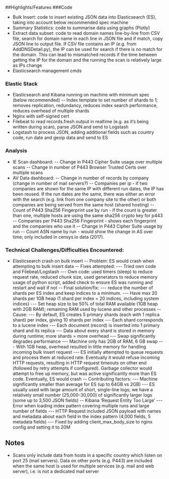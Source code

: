 ##Highlights/Features
###Code
- Bulk Insert: code to insert existing JSON data into Elasticsearch (ES), taking into account below recommended spec machine
- Summary Statistics: code to summarise data using graphs (Plotly)
- Extract data subset: code to read domain names line-by-line from CSV file, search for domain name in each line in JSON file and if match, copy JSON line to output file. If CSV file contains an IP (e.g. from AddDNSDetail.py), the IP can be used for search if there is no match for the domain. This can lead to mismatched records if the time between getting the IP for the domain and the running the scan is relatively large as IPs change
- Elasticsearch management cmds

### Elastic Stack
- Elasticsearch and Kibana running on machine with minimum spec (below recommended)
-- Index template to set number of shards to 1; removes replication, redundancy, reduces index search performance, reduces overhead of multiple shards
- Nginx with self-signed cert
- Filebeat to read records.fresh output in realtime (e.g. as it’s being written during scan), parse JSON and send to Logstash
- Logstash to process JSON, adding additional fields such as country code, run date and geoip data and send to ES

### Analysis
- IE Scan dashboard: 
-- Change in P443 Cipher Suite usage over multiple scans
-- Change in number of P443 Browser Trusted Certs over multiple scans
- AV Data dashboard:
-- Change in number of records by company (change in number of mail servers?)
-- Companies per ip - if two companies are shown for the same IP with different run dates, the IP has been reused. If the run dates are the same, there was either an error with the search (e.g. link from one company site to the other) or both companies are being served from the same host (shared hosting)
-- Count of P443 Sha256 Fingerprint use by run - if the count is greater than one, multiple hosts are using the same sha256 crypto key for p443
-- Companies per P443 Sha256 Fingerprint - shows each fingerprint and the companies who use it
-- Change in P443 Cipher Suite usage by run
-- Count ASN name by run - would show the change in AS over time; only included in censys.io data (2017). 

### Technical Challenges/Difficulties Encountered:
- Elasticsearch crash on bulk insert
-- Problem: ES would crash when attempting to bulk insert data
-- Fixes attempted: 
--- Tried own code and Filebeat/Logstash
--- Own code: used timers (sleep) to reduce request rate, reduced chunk size, used generators to reduce memory usage of python script, added check to ensure ES was running and restart and wait if not
-- Final solution/fix: 
--- reduce the number of shards per ES index and keep indices to a minimum. 
--- Have max 20 shards per 1GB heap (1 shard per index = 20 indices, including system indices)
--- Set heap size to be 50% of total RAM available (1GB heap with 2GB RAM); remaining RAM used by lucene and other processes
-- Cause:
--- By default, ES creates 5 primary shards (each with 1 replica shard) per index, giving 10 shards per index
--- Each shard corresponds to a lucene index
--- Each document (record) is inserted into 1 primary shard and its replica
--- Data about every shard is stored in memory during runtime; more shards = more overhead
--- Swap significantly degrades performance
--- Machine only has 2GB of RAM, 6 GB swap
--- With 1GB heap, overhead resulted in little memory for handling incoming bulk insert request
--- ES initially attempted to queue requests and process them at reduced rate. Eventually it would refuse incoming HTTP requests, resulting in HTTP request timeouts on other end (followed by retry attempts if configured). Garbage collector would attempt to free up memory, but was active significantly more than ES code. Eventually, ES would crash
-- Contributing factors: 
--- Machine significantly smaller than average for ES (up to 64GB vs 2GB)
--- ES usually used with large amount of short, single-line logs; we have a relatively small number (25,000-30,000) of significantly larger logs (some up to 3,500 JSON fields)
-- Kibana ‘Request Entity Too Large’
--- Error when loading index pattern covering multiple runs and large number of fields
--- HTTP Request included JSON payload with names and metadata about each field in the index pattern (4,000 fields, 5 metadata fields)
--- Fixed by adding client_max_body_size to nginx config and setting it to 20M


## Notes
- Scans only include data from hosts in a specific country which listen on port 25 (mail servers). Data on other ports (e.g. P443) are included when the same host is used for multiple services (e.g. mail and web server), i.e. is not a dedicated mail server
